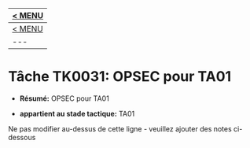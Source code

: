 |[< MENU](../../README.md)|
|---|
|[< MENU](../README.md)|
|---|
# Tâche TK0031: OPSEC pour TA01

* **Résumé:** OPSEC pour TA01

* **appartient au stade tactique:** TA01

Ne pas modifier au-dessus de cette ligne - veuillez ajouter des notes ci-dessous
